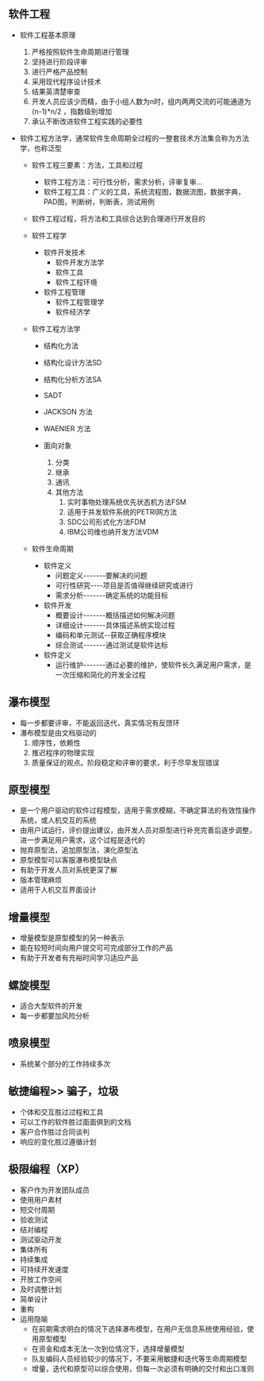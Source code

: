 ## 软件工程
- 软件工程基本原理
    1. 严格按照软件生命周期进行管理
    2. 坚持进行阶段评审
    3. 进行严格产品控制
    4. 采用现代程序设计技术
    5. 结果英清楚审查
    6. 开发人员应该少而精，由于小组人数为n时，组内两两交流的可能通道为(n-1)*n/2 ，指数级别增加
    7.  承认不断改进软件工程实践的必要性


- 软件工程方法学，通常软件生命周期全过程的一整套技术方法集合称为方法学，也称泛型
    -  软件工程三要素：方法，工具和过程
        -  软件工程方法：可行性分析，需求分析，评审复审...
        - 软件工程工具：广义的工具，系统流程图，数据流图，数据字典，PAD图，判断树，判断表，测试用例
      
   - 软件工程过程，将方法和工具综合达到合理进行开发目的

    - 软件工程学 
        - 软件开发技术
            - 软件开发方法学
            - 软件工具
            - 软件工程环境
        - 软件工程管理
            - 软件工程管理学
            - 软件经济学

    - 软件工程方法学
        - 结构化方法
        - 结构化设计方法SD
        - 结构化分析方法SA
        - SADT
        - JACKSON 方法
        - WAENIER 方法

        - 面向对象
            1. 分类
            2. 继承
            3. 通讯
            4. 其他方法
                1. 实时事物处理系统优先状态机方法FSM
                2. 适用于并发软件系统的PETRI网方法
                3. SDC公司形式化方法FDM
                4. IBM公司维也纳开发方法VDM

    - 软件生命周期
        - 软件定义
            - 问题定义-------要解决的问题
            - 可行性研究----项目是否值得继续研究或进行
            - 需求分析-------确定系统的功能目标
        - 软件开发
            - 概要设计-------概括描述如何解决问题
            - 详细设计-------具体描述系统实现过程
            - 编码和单元测试--获取正确程序模块
            - 综合测试-------通过测试是软件达标
        - 软件定义
            - 运行维护-------通过必要的维护，使软件长久满足用户需求，是一次压缩和简化的开发全过程


## 瀑布模型
- 每一步都要评审，不能返回迭代，真实情况有反馈环
- 瀑布模型是由文档驱动的
    1. 顺序性，依赖性
    2. 推迟程序的物理实现
    3. 质量保证的观点。阶段稳定和评审的要求，利于尽早发现错误

## 原型模型
- 是一个用户驱动的软件过程模型，适用于需求模糊，不确定算法的有效性操作系统，或人机交互的系统
- 由用户试运行，评价提出建议，由开发人员对原型进行补充完善后逐步调整，进一步满足用户需求，这个过程是迭代的
- 抛弃原型法，追加原型法，演化原型法
- 原型模型可以客服瀑布模型缺点
- 有助于开发人员对系统更深了解
- 版本管理麻烦
- 适用于人机交互界面设计


## 增量模型
- 增量模型是原型模型的另一种表示
- 能在较短时间向用户提交可可完成部分工作的产品
- 有助于开发者有充裕时间学习适应产品

## 螺旋模型
- 适合大型软件的开发
- 每一步都要加风险分析

## 喷泉模型
- 系统某个部分的工作持续多次

## 敏捷编程>> 骗子，垃圾
- 个体和交互胜过过程和工具
- 可以工作的软件胜过面面俱到的文档
- 客户合作胜过合同谈判
- 响应的变化胜过遵循计划

## 极限编程（XP）
- 客户作为开发团队成员
- 使用用户素材
- 短交付周期
- 验收测试
- 结对编程
- 测试驱动开发
- 集体所有
- 持续集成
- 可持续开发速度
- 开放工作空间
- 及时调整计划
- 简单设计
- 重构
- 运用隐喻
  - 在前期需求明白的情况下选择瀑布模型，在用户无信息系统使用经验，使用原型模型
  - 在资金和成本无法一次到位情况下，选择增量模型
  - 队友编码人员经验较少的情况下，不要采用敏捷和迭代等生命周期模型
  - 增量，迭代和原型可以综合使用，但每一次必须有明确的交付和出口准则

